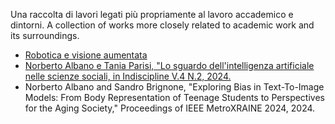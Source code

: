 Una raccolta di lavori legati più propriamente al lavoro accademico e dintorni.
A collection of works more closely related to academic work and its surroundings.

- [Robotica e visione aumentata](https://www.laboratoriogallino.unito.it/ambiti-di-intervento/robotica-in-ambienti-virtuali)
- [Norberto Albano e Tania Parisi, "Lo sguardo dell'intelligenza artificiale nelle scienze sociali, in Indiscipline V.4 N.2, 2024.](http://riviste.morlacchilibri.com/index.php/indiscipline/issue/view/32)
- Norberto Albano and Sandro Brignone, "Exploring Bias in Text-To-Image Models: From Body Representation of Teenage Students to Perspectives for the Aging Society," Proceedings of IEEE MetroXRAINE 2024, 2024.
